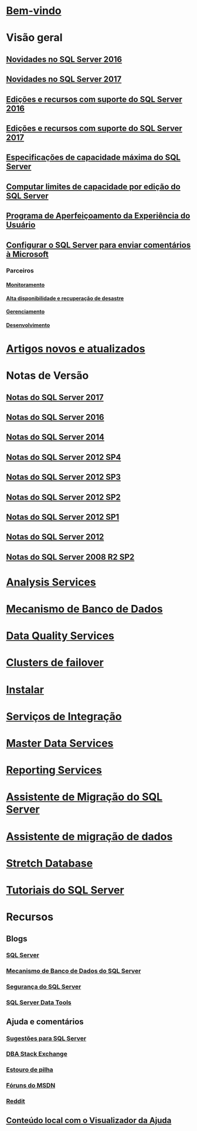 # [Bem-vindo](sql-server-technical-documentation.md)

# Visão geral
## [Novidades no SQL Server 2016](what-s-new-in-sql-server-2016.md)
## [Novidades no SQL Server 2017](what-s-new-in-sql-server-2017.md)
## [Edições e recursos com suporte do SQL Server 2016](editions-and-components-of-sql-server-2016.md)
## [Edições e recursos com suporte do SQL Server 2017](editions-and-components-of-sql-server-2017.md)
## [Especificações de capacidade máxima do SQL Server](maximum-capacity-specifications-for-sql-server.md)
## [Computar limites de capacidade por edição do SQL Server](compute-capacity-limits-by-edition-of-sql-server.md)
## [Programa de Aperfeiçoamento da Experiência do Usuário](customer-experience-improvement-program-for-sql-server-data-tools.md)
## [Configurar o SQL Server para enviar comentários à Microsoft](sql-server-customer-feedback.md)
### Parceiros
#### [Monitoramento](partner-monitor-sql-server.md)
#### [Alta disponibilidade e recuperação de desastre](partner-hadr-sql-server.md)
#### [Gerenciamento](partner-management-sql-server.md)
#### [Desenvolvimento](partner-dev-sql-server.md)

# [Artigos novos e atualizados](new-updated-sql-server.md)

# Notas de Versão

## [Notas do SQL Server 2017](sql-server-2017-release-notes.md)
## [Notas do SQL Server 2016](sql-server-2016-release-notes.md)
## [Notas do SQL Server 2014](sql-server-2014-release-notes.md)
## [Notas do SQL Server 2012 SP4](sql-server-2012-sp4-release-notes.md)
## [Notas do SQL Server 2012 SP3](sql-server-2012-sp3-release-notes.md)
## [Notas do SQL Server 2012 SP2](sql-server-2012-sp2-release-notes.md)
## [Notas do SQL Server 2012 SP1](sql-server-2012-sp1-release-notes.md)
## [Notas do SQL Server 2012](sql-server-2012-release-notes.md)
## [Notas do SQL Server 2008 R2 SP2](sql-server-2008-r2-sp2-release-notes.md)

# [Analysis Services](../analysis-services/analysis-services.md)
# [Mecanismo de Banco de Dados](../database-engine/sql-server-database-engine-overview.md)
# [Data Quality Services](../data-quality-services/data-quality-services.md)
# [Clusters de failover](../sql-server/failover-clusters/install/sql-server-failover-cluster-installation.md)
# [Instalar](../sql-server/install/planning-a-sql-server-installation.md)
# [Serviços de Integração](../integration-services/sql-server-integration-services.md)
# [Master Data Services](../master-data-services/master-data-services-overview-mds.md)
# [Reporting Services](../reporting-services/create-deploy-and-manage-mobile-and-paginated-reports.md)
# [Assistente de Migração do SQL Server](../ssma/sql-server-migration-assistant.md)
# [Assistente de migração de dados](../dma/dma-overview.md)
# [Stretch Database](../sql-server/stretch-database/stretch-database.md)
# [Tutoriais do SQL Server](tutorials-for-sql-server-2016.md)

# Recursos
## Blogs
### [SQL Server](https://blogs.technet.microsoft.com/dataplatforminsider/)
### [Mecanismo de Banco de Dados do SQL Server](https://blogs.msdn.microsoft.com/sqlserverstorageengine/)
### [Segurança do SQL Server](https://blogs.msdn.microsoft.com/sqlsecurity/)
### [SQL Server Data Tools](https://blogs.msdn.microsoft.com/ssdt/)

## Ajuda e comentários
### [Sugestões para SQL Server](https://feedback.azure.com/forums/908035-sql-server)
### [DBA Stack Exchange](https://dba.stackexchange.com/questions/tagged/sql-server)
### [Estouro de pilha](http://stackoverflow.com/questions/tagged/sql-server)
### [Fóruns do MSDN](https://social.msdn.microsoft.com/Forums/en-US/home?category=sqlserver)
### [Reddit](https://www.reddit.com/r/SQLServer)
## [Conteúdo local com o Visualizador da Ajuda](sql-server-help-installation.md)